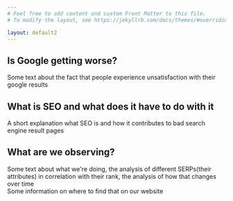 ```yaml
---
# Feel free to add content and custom Front Matter to this file.
# To modify the layout, see https://jekyllrb.com/docs/themes/#overriding-theme-defaults

layout: default2
---
```

<article class="uk-article">
    <h1 class="uk-article-title">Is Google getting worse?</h1>
    <p>
        Some text about the fact that people experience unsatisfaction with their google results
    </p>
</article>

<article class="uk-article">
    <h1 class="uk-article-title">What is SEO and what does it have to do with it</h1>
    <p>
        A short explanation what SEO is and how it contributes to bad search engine result pages
    </p>
</article>

<article class="uk-article">
    <h1 class="uk-article-title">What are we observing?</h1>
    <p>
        Some text about what we're doing, the analysis of different SERPs(their attributes) in correlation with their rank, the analysis of how that changes over time <br>
        Some information on where to find that on our website
    </p>
</article>